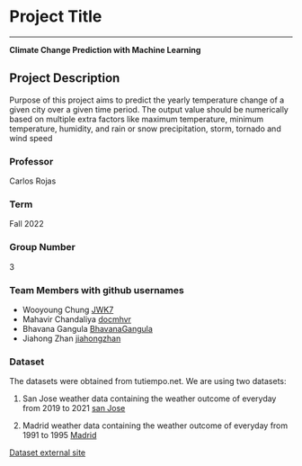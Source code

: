 # Project Title
***

**Climate Change Prediction with Machine Learning**

## Project Description

Purpose of this project aims to predict the yearly temperature change of a given city over a given time period. The output value should be numerically based on multiple extra factors like maximum temperature, minimum temperature, humidity, and rain or snow precipitation, storm, tornado and wind speed

### Professor
Carlos Rojas
### Term
Fall 2022
### Group Number
3
### Team Members with github usernames
* Wooyoung Chung [JWK7](https://github.com/JWK7)
* Mahavir Chandaliya [docmhvr](https://github.com/docmhvr)
* Bhavana Gangula [BhavanaGangula](https://github.com/BhavanaGangula)
* Jiahong Zhan [jiahongzhan](https://github.com/Jiahongzhan)

### Dataset

The datasets were obtained from tutiempo.net. We are using two datasets:
1) San Jose weather data containing the weather outcome of everyday from 2019 to 2021
[san Jose](https://en.tutiempo.net/climate/ws-724945.html)

2) Madrid weather data containing the weather outcome of everyday from 1991 to 1995
[Madrid](https://en.tutiempo.net/climate/download/info/)

[Dataset external site](https://en.tutiempo.net/climate)







